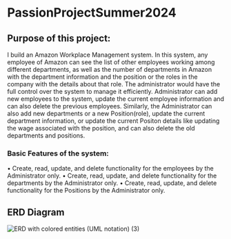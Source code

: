 # PassionProjectSummer2024

## Purpose of this project:
I build an Amazon Workplace Management system. In this system, any employee of Amazon can see the list of other employees working among different 
departments, as well as the number of departments in Amazon with the department information and the position or the roles in the company with the 
details about that role. 
The administrator would have the full control over the system to manage it efficiently. Administrator can add new employees to the system, update the
current employee information and can also delete the previous employees. Similarly, the Administrator can also add new departments or a new Position(role), update the current 
department information, or update the current Positon details like updating the wage associated with the position, and can also delete the old departments and positions.

### Basic Features of the system:
• Create, read, update, and delete functionality for the employees by the Administrator only.
• Create, read, update, and delete functionality for the departments by the Administrator only.
• Create, read, update, and delete functionality for the Positions by the Administrator only.

## ERD Diagram 
![ERD with colored entities (UML notation) (3)](https://github.com/AmanKaur1011/PassionProjectSummer2024/assets/156178926/bb2f3a18-4919-4cf1-a7b3-8e0283d7fe9b)




